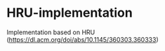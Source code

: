 # HRU-implementation
Implementation based on HRU (https://dl.acm.org/doi/abs/10.1145/360303.360333)
